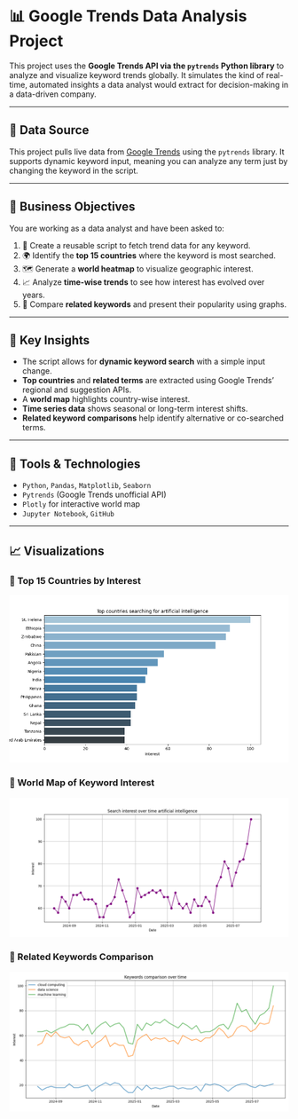 # 📊 Google Trends Data Analysis Project

This project uses the **Google Trends API via the `pytrends` Python library** to analyze and visualize keyword trends globally. It simulates the kind of real-time, automated insights a data analyst would extract for decision-making in a data-driven company.

---

## 📁 Data Source

This project pulls live data from [Google Trends](https://trends.google.com/) using the `pytrends` library. It supports dynamic keyword input, meaning you can analyze any term just by changing the keyword in the script.

---

## 💼 Business Objectives

You are working as a data analyst and have been asked to:

1. 🔁 Create a reusable script to fetch trend data for any keyword.
2. 🌍 Identify the **top 15 countries** where the keyword is most searched.
3. 🗺️ Generate a **world heatmap** to visualize geographic interest.
4. 📈 Analyze **time-wise trends** to see how interest has evolved over years.
5. 🔄 Compare **related keywords** and present their popularity using graphs.

---

## 📌 Key Insights

- The script allows for **dynamic keyword search** with a simple input change.
- **Top countries** and **related terms** are extracted using Google Trends’ regional and suggestion APIs.
- A **world map** highlights country-wise interest.
- **Time series data** shows seasonal or long-term interest shifts.
- **Related keyword comparisons** help identify alternative or co-searched terms.

---

## 🧰 Tools & Technologies

- `Python`, `Pandas`, `Matplotlib`, `Seaborn`
- `Pytrends` (Google Trends unofficial API)
- `Plotly` for interactive world map
- `Jupyter Notebook`, `GitHub`

---

## 📈 Visualizations

### 🔹 Top 15 Countries by Interest
![Top 15 Countries](Visuals/Top%20Countries%20Searching%20for%20artificial%20intelligence.png)

### 🔹 World Map of Keyword Interest
![World Map](Visuals/Search%20interest%20over%20time%20artificial%20intelligence.png)

### 🔹 Related Keywords Comparison
![Keyword Comparison](Visuals/Keywords%20comparison%20over%20time.png)

